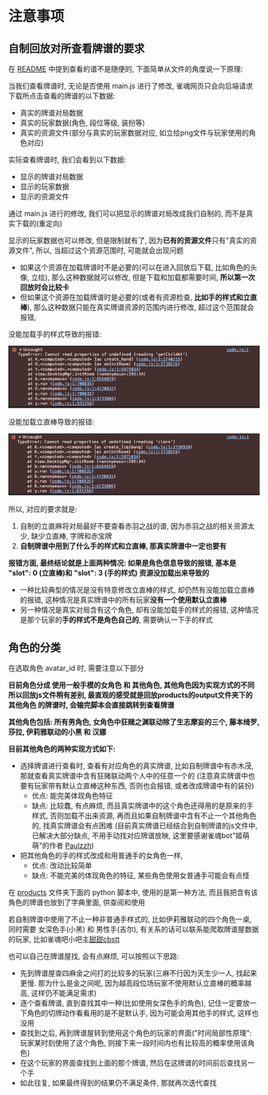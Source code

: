 # 注意事项

## 自制回放对所查看牌谱的要求

在 [README](README.md) 中提到查看的谱不是随便的, 下面简单从文件的角度说一下原理:

当我们查看牌谱时, 无论是否使用 main.js 进行了修改, 雀魂网页只会向后端请求下载所点击查看的牌谱的以下数据:

- 真实的牌谱对局数据
- 真实的玩家数据(角色, 段位等级, 装扮等)
- 真实的资源文件(部分与真实的玩家数据对应, 如立绘png文件与玩家使用的角色对应)

实际查看牌谱时, 我们会看到以下数据:

- 显示的牌谱对局数据
- 显示的玩家数据
- 显示的资源文件

通过 main.js 进行的修改, 我们可以把显示的牌谱对局改成我们自制的, 而不是真实下载的(重定向)

显示的玩家数据也可以修改, 但是限制就有了, 因为**已有的资源文件**只有"真实的资源文件", 所以, 当超过这个资源范围时, 可能就会出现问题

- 如果这个资源在加载牌谱时不是必要的(可以在进入回放后下载, 比如角色的头像, 立绘), 那么这种数据就可以修改, 但是下载和加载都需要时间, **所以第一次回放时会比较卡**
- 但如果这个资源在加载牌谱时是必要的(或者有资源检查, **比如手的样式和立直棒**), 那么这种数据只能在真实牌谱资源的范围内进行修改, 超过这个范围就会报错,

没能加载手的样式导致的报错: 

![没能加载手的样式导致的报错](pic/create_hand_error.png)

没能加载立直棒导致的报错: 

![没能加载立直棒导致的报错](pic/create_liqibang_error.png)

所以, 对应的要求就是: 

1. 自制的立直麻将对局最好不要查看赤羽之战的谱, 因为赤羽之战的相关资源太少, 缺少立直棒, 字牌和赤宝牌
2. **自制牌谱中用到了什么手的样式和立直棒, 那真实牌谱中一定也要有**

**报错方面, 最终结论就是上面两种情况: 如果是角色信息导致的报错, 基本是 "slot": 0 (立直棒)和 "slot": 3 (手的样式) 资源没加载出来导致的**

- 一种比较典型的情况是没有特意修改立直棒的样式, 却仍然有没能加载立直棒的报错, 这种情况是真实牌谱中的所有玩家**没有一个使用默认立直棒**
- 另一种情况是真实对局含有这个角色, 却有没能加载手的样式的报错, 这种情况是那个玩家的**手的样式不是角色自己的**, 需要确认一下手的样式

## 角色的分类

在选取角色 avatar_id 时, 需要注意以下部分

**目前角色分成 使用一般手模的女角色 和 其他角色, 其他角色因为实现方式的不同所以回放js文件稍有差别,
最直观的感受就是回放products的output文件夹下的 其他角色 的牌谱时, 会输完脚本会直接跳转到查看牌谱**

**其他角色包括: 所有男角色, 女角色中狂赌之渊联动除了生志摩妄的三个, 藤本绮罗, 莎拉, 伊莉雅联动的小黑 和 汉娜**

**目前其他角色的两种实现方式如下:**

- 选择牌谱进行查看时, 查看有对应角色的真实牌谱, 比如自制牌谱中有赤木茂, 那就查看真实牌谱中含有狂赌联动两个人中的任意一个的
  (注意真实牌谱中也要有玩家带有默认立直棒这种东西, 否则也会报错, 或者改成牌谱中有的装扮)
    - 优点: 能完美体现角色特征
    - 缺点: 比较蠢, 有点麻烦, 而且真实牌谱中的这个角色还得用的是原来的手样式, 否则加载不出来资源, 再而且如果自制牌谱中含有不止一个其他角色的,
      找真实牌谱会有点困难
      (目前真实牌谱已经结合到自制牌谱的js文件中, 已解决大部分缺点, 不用手动找对应牌谱放映, 这里要感谢雀魂bot"姬萌萌"的作者 [Paulzzh](https://space.bilibili.com/73796753))
- 把其他角色的手的样式改成和用普通手的女角色一样,
    - 优点: 改动比较简单
    - 缺点: 不能完美的体现角色的特征, 某些角色使用女普通手可能会有点怪

在 [products](../products) 文件夹下面的 python 脚本中, 使用的是第一种方法, 而且我把含有该角色的牌谱也放到了字典里面, 供查阅和使用

若自制牌谱中使用了不止一种非普通手样式的, 比如伊莉雅联动的四个角色一桌, 同时需要 女深色手(小黑) 和 男性手(吉尔), 
有关系的话可以联系能爬取牌谱屋数据的玩家, 比如雀魂吧小吧主[甜甜cbstt](https://space.bilibili.com/437346309)

也可以自己在牌谱屋找, 会有点麻烦, 可以按照以下思路:

- 先到牌谱屋查四麻金之间打的比较多的玩家(三麻不行因为天生少一人, 找起来更慢. 那为什么是金之间呢, 因为越高段位场玩家不使用默认立直棒的概率越高, 这样仍不能满足需求)
- 逐个查看牌谱, 直到查找其中一种(比如使用女深色手的角色), 记住一定要放一下角色的切牌动作看看用的是不是默认手, 因为可能会用其他手的样式, 这样也没用
- 查找到之后, 再到牌谱屋转到使用这个角色的玩家的界面("时间局部性原理": 玩家某时刻使用了这个角色, 则接下来一段时间内也有比较高的概率使用该角色)
- 在这个玩家的界面查找到上面的那个牌谱, 然后在这牌谱的时间前后查找另一个手
- 如此往复, 如果最终得到的结果仍不满足条件, 那就再次迭代查找
